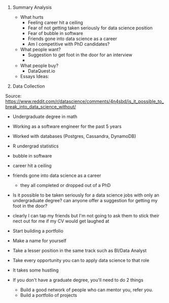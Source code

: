1. Summary Analysis
    - What hurts
        + Feeling career hit a ceiling
        + Fear of not getting taken seriously for data science position
        + Fear of bubble in software
        + Friends gone into data science as a career
        + Am I competitive with PhD candidates?
    - What people want?
        + Suggestion to get foot in the door for an interview
        + 
    - What people buy?
        + DataQuest.io
    - Essays Ideas:

2. Data Collection

Source: https://www.reddit.com/r/datascience/comments/4n4sbd/is_it_possible_to_break_into_data_science_without/

- Undergraduate degree in math
- Working as a software engineer for the past 5 years
- Worked with databases (Postgres, Cassandra, DynamoDB)
- R undergrad statistics
- bubble in software
- career hit a ceiling
- friends gone into data science as a career
    + they all completed or dropped out of a PhD
- Is it possible to be taken seriously for a data science jobs with only an undergraduate degree? can anyone offer a suggestion for getting my foot in the door?
- clearly I can tap my friends but I'm not going to ask them to stick their nect out for me if my CV would get laughed at

- Start building a portfolio
- Make a name for yourself

- Take a lesser position in the same track such as BI/Data Analyst
- Take every opportunity you can to apply data science to that role

- It takes some hustling
- If you don't have a graduate degree, you'll need to do 2 things
    + Build a good network of people who can mentor you, refer you.
    + Build a portfolio of projects



 
